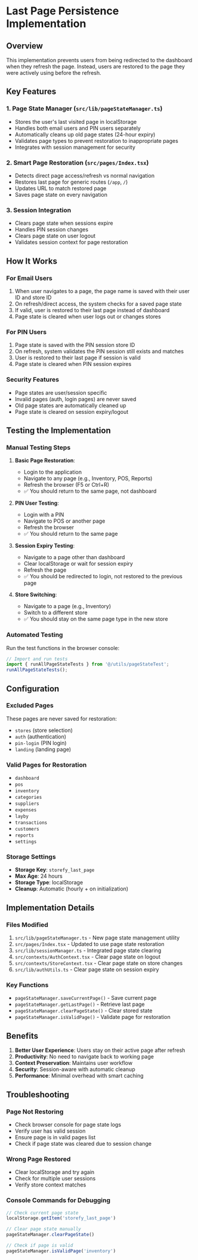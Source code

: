# Last Page Persistence Implementation

## Overview

This implementation prevents users from being redirected to the dashboard when they refresh the page. Instead, users are restored to the page they were actively using before the refresh.

## Key Features

### 1. **Page State Manager** (`src/lib/pageStateManager.ts`)
- Stores the user's last visited page in localStorage
- Handles both email users and PIN users separately
- Automatically cleans up old page states (24-hour expiry)
- Validates page types to prevent restoration to inappropriate pages
- Integrates with session management for security

### 2. **Smart Page Restoration** (`src/pages/Index.tsx`)
- Detects direct page access/refresh vs normal navigation
- Restores last page for generic routes (`/app`, `/`)
- Updates URL to match restored page
- Saves page state on every navigation

### 3. **Session Integration**
- Clears page state when sessions expire
- Handles PIN session changes
- Clears page state on user logout
- Validates session context for page restoration

## How It Works

### For Email Users
1. When user navigates to a page, the page name is saved with their user ID and store ID
2. On refresh/direct access, the system checks for a saved page state
3. If valid, user is restored to their last page instead of dashboard
4. Page state is cleared when user logs out or changes stores

### For PIN Users
1. Page state is saved with the PIN session store ID
2. On refresh, system validates the PIN session still exists and matches
3. User is restored to their last page if session is valid
4. Page state is cleared when PIN session expires

### Security Features
- Page states are user/session specific
- Invalid pages (auth, login pages) are never saved
- Old page states are automatically cleaned up
- Page state is cleared on session expiry/logout

## Testing the Implementation

### Manual Testing Steps

1. **Basic Page Restoration**:
   - Login to the application
   - Navigate to any page (e.g., Inventory, POS, Reports)
   - Refresh the browser (F5 or Ctrl+R)
   - ✅ You should return to the same page, not dashboard

2. **PIN User Testing**:
   - Login with a PIN
   - Navigate to POS or another page
   - Refresh the browser
   - ✅ You should return to the same page

3. **Session Expiry Testing**:
   - Navigate to a page other than dashboard
   - Clear localStorage or wait for session expiry
   - Refresh the page
   - ✅ You should be redirected to login, not restored to the previous page

4. **Store Switching**:
   - Navigate to a page (e.g., Inventory)
   - Switch to a different store
   - ✅ You should stay on the same page type in the new store

### Automated Testing

Run the test functions in the browser console:

```javascript
// Import and run tests
import { runAllPageStateTests } from '@/utils/pageStateTest';
runAllPageStateTests();
```

## Configuration

### Excluded Pages
These pages are never saved for restoration:
- `stores` (store selection)
- `auth` (authentication)
- `pin-login` (PIN login)
- `landing` (landing page)

### Valid Pages for Restoration
- `dashboard`
- `pos`
- `inventory`
- `categories`
- `suppliers`
- `expenses`
- `layby`
- `transactions`
- `customers`
- `reports`
- `settings`

### Storage Settings
- **Storage Key**: `storefy_last_page`
- **Max Age**: 24 hours
- **Storage Type**: localStorage
- **Cleanup**: Automatic (hourly + on initialization)

## Implementation Details

### Files Modified
1. `src/lib/pageStateManager.ts` - New page state management utility
2. `src/pages/Index.tsx` - Updated to use page state restoration
3. `src/lib/sessionManager.ts` - Integrated page state clearing
4. `src/contexts/AuthContext.tsx` - Clear page state on logout
5. `src/contexts/StoreContext.tsx` - Clear page state on store changes
6. `src/lib/authUtils.ts` - Clear page state on session expiry

### Key Functions
- `pageStateManager.saveCurrentPage()` - Save current page
- `pageStateManager.getLastPage()` - Retrieve last page
- `pageStateManager.clearPageState()` - Clear stored state
- `pageStateManager.isValidPage()` - Validate page for restoration

## Benefits

1. **Better User Experience**: Users stay on their active page after refresh
2. **Productivity**: No need to navigate back to working page
3. **Context Preservation**: Maintains user workflow
4. **Security**: Session-aware with automatic cleanup
5. **Performance**: Minimal overhead with smart caching

## Troubleshooting

### Page Not Restoring
- Check browser console for page state logs
- Verify user has valid session
- Ensure page is in valid pages list
- Check if page state was cleared due to session change

### Wrong Page Restored
- Clear localStorage and try again
- Check for multiple user sessions
- Verify store context matches

### Console Commands for Debugging
```javascript
// Check current page state
localStorage.getItem('storefy_last_page')

// Clear page state manually
pageStateManager.clearPageState()

// Check if page is valid
pageStateManager.isValidPage('inventory')
```
